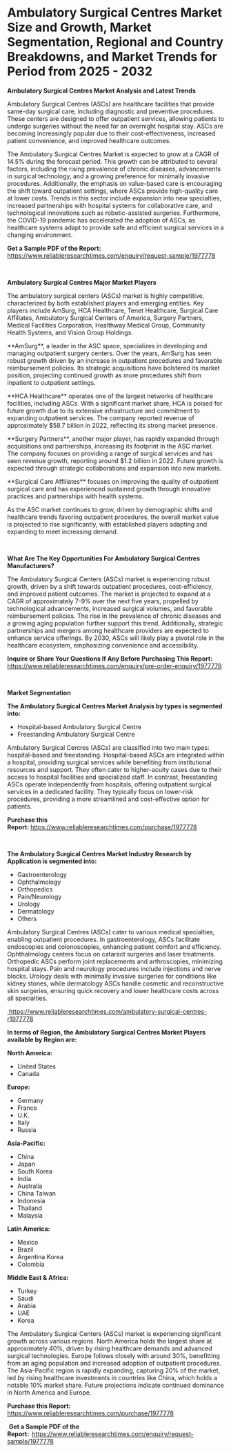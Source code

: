 <p><h1>Ambulatory Surgical Centres Market Size and Growth, Market Segmentation, Regional and Country Breakdowns, and Market Trends for Period from 2025 -  2032</h1></p><p><strong>Ambulatory Surgical Centres Market Analysis and Latest Trends</strong></p>
<p><p>Ambulatory Surgical Centres (ASCs) are healthcare facilities that provide same-day surgical care, including diagnostic and preventive procedures. These centers are designed to offer outpatient services, allowing patients to undergo surgeries without the need for an overnight hospital stay. ASCs are becoming increasingly popular due to their cost-effectiveness, increased patient convenience, and improved healthcare outcomes.</p><p>The Ambulatory Surgical Centres Market is expected to grow at a CAGR of 14.5% during the forecast period. This growth can be attributed to several factors, including the rising prevalence of chronic diseases, advancements in surgical technology, and a growing preference for minimally invasive procedures. Additionally, the emphasis on value-based care is encouraging the shift toward outpatient settings, where ASCs provide high-quality care at lower costs. Trends in this sector include expansion into new specialties, increased partnerships with hospital systems for collaborative care, and technological innovations such as robotic-assisted surgeries. Furthermore, the COVID-19 pandemic has accelerated the adoption of ASCs, as healthcare systems adapt to provide safe and efficient surgical services in a changing environment.</p></p>
<p><strong>Get a Sample PDF of the Report:&nbsp;</strong> <a href="https://www.reliableresearchtimes.com/enquiry/request-sample/1977778?utm_campaign=2298&utm_medium=2&utm_source=Github&utm_content=ia&utm_term=13042025&utm_id=ambulatory-surgical-centres">https://www.reliableresearchtimes.com/enquiry/request-sample/1977778</a></p>
<p>&nbsp;</p>
<p><strong>Ambulatory Surgical Centres Major Market Players</strong></p>
<p><p>The ambulatory surgical centers (ASCs) market is highly competitive, characterized by both established players and emerging entities. Key players include AmSurg, HCA Healthcare, Tenet Healthcare, Surgical Care Affiliates, Ambulatory Surgical Centers of America, Surgery Partners, Medical Facilities Corporation, Healthway Medical Group, Community Health Systems, and Vision Group Holdings.</p><p>**AmSurg**, a leader in the ASC space, specializes in developing and managing outpatient surgery centers. Over the years, AmSurg has seen robust growth driven by an increase in outpatient procedures and favorable reimbursement policies. Its strategic acquisitions have bolstered its market position, projecting continued growth as more procedures shift from inpatient to outpatient settings.</p><p>**HCA Healthcare** operates one of the largest networks of healthcare facilities, including ASCs. With a significant market share, HCA is poised for future growth due to its extensive infrastructure and commitment to expanding outpatient services. The company reported revenue of approximately $58.7 billion in 2022, reflecting its strong market presence.</p><p>**Surgery Partners**, another major player, has rapidly expanded through acquisitions and partnerships, increasing its footprint in the ASC market. The company focuses on providing a range of surgical services and has seen revenue growth, reporting around $1.2 billion in 2022. Future growth is expected through strategic collaborations and expansion into new markets.</p><p>**Surgical Care Affiliates** focuses on improving the quality of outpatient surgical care and has experienced sustained growth through innovative practices and partnerships with health systems. </p><p>As the ASC market continues to grow, driven by demographic shifts and healthcare trends favoring outpatient procedures, the overall market value is projected to rise significantly, with established players adapting and expanding to meet increasing demand.</p></p>
<p>&nbsp;</p>
<p><strong>What Are The Key Opportunities For Ambulatory Surgical Centres Manufacturers?</strong></p>
<p><p>The Ambulatory Surgical Centers (ASCs) market is experiencing robust growth, driven by a shift towards outpatient procedures, cost-efficiency, and improved patient outcomes. The market is projected to expand at a CAGR of approximately 7-9% over the next five years, propelled by technological advancements, increased surgical volumes, and favorable reimbursement policies. The rise in the prevalence of chronic diseases and a growing aging population further support this trend. Additionally, strategic partnerships and mergers among healthcare providers are expected to enhance service offerings. By 2030, ASCs will likely play a pivotal role in the healthcare ecosystem, emphasizing convenience and accessibility.</p></p>
<p><strong>Inquire or Share Your Questions If Any Before Purchasing This Report:</strong> <a href="https://www.reliableresearchtimes.com/enquiry/pre-order-enquiry/1977778?utm_campaign=2298&utm_medium=2&utm_source=Github&utm_content=ia&utm_term=13042025&utm_id=ambulatory-surgical-centres">https://www.reliableresearchtimes.com/enquiry/pre-order-enquiry/1977778</a></p>
<p>&nbsp;</p>
<p><strong>Market Segmentation</strong></p>
<p><strong>The Ambulatory Surgical Centres Market Analysis by types is segmented into:</strong></p>
<p><ul><li>Hospital-based Ambulatory Surgical Centre</li><li>Freestanding Ambulatory Surgical Centre</li></ul></p>
<p><p>Ambulatory Surgical Centres (ASCs) are classified into two main types: hospital-based and freestanding. Hospital-based ASCs are integrated within a hospital, providing surgical services while benefiting from institutional resources and support. They often cater to higher-acuity cases due to their access to hospital facilities and specialized staff. In contrast, freestanding ASCs operate independently from hospitals, offering outpatient surgical services in a dedicated facility. They typically focus on lower-risk procedures, providing a more streamlined and cost-effective option for patients.</p></p>
<p><strong>Purchase this Report:&nbsp;</strong><a href="https://www.reliableresearchtimes.com/purchase/1977778?utm_campaign=2298&utm_medium=2&utm_source=Github&utm_content=ia&utm_term=13042025&utm_id=ambulatory-surgical-centres">https://www.reliableresearchtimes.com/purchase/1977778</a></p>
<p>&nbsp;</p>
<p><strong>The Ambulatory Surgical Centres Market Industry Research by Application is segmented into:</strong></p>
<p><ul><li>Gastroenterology</li><li>Ophthalmology</li><li>Orthopedics</li><li>Pain/Neurology</li><li>Urology</li><li>Dermatology</li><li>Others</li></ul></p>
<p><p>Ambulatory Surgical Centres (ASCs) cater to various medical specialties, enabling outpatient procedures. In gastroenterology, ASCs facilitate endoscopies and colonoscopies, enhancing patient comfort and efficiency. Ophthalmology centers focus on cataract surgeries and laser treatments. Orthopedic ASCs perform joint replacements and arthroscopies, minimizing hospital stays. Pain and neurology procedures include injections and nerve blocks. Urology deals with minimally invasive surgeries for conditions like kidney stones, while dermatology ASCs handle cosmetic and reconstructive skin surgeries, ensuring quick recovery and lower healthcare costs across all specialties.</p></p>
<p><a href="https://www.reliableresearchtimes.com/ambulatory-surgical-centres-r1977778?utm_campaign=2298&utm_medium=2&utm_source=Github&utm_content=ia&utm_term=13042025&utm_id=ambulatory-surgical-centres">&nbsp;https://www.reliableresearchtimes.com/ambulatory-surgical-centres-r1977778</a></p>
<p><strong>In terms of Region, the Ambulatory Surgical Centres Market Players available by Region are:</strong></p>
<p>
    <p> <strong> North America: </strong>
        <ul>
            <li>United States</li>
            <li>Canada</li>
        </ul>
        </p> 
    <p> <strong> Europe: </strong>
        <ul>
            <li>Germany</li>
            <li>France</li>
            <li>U.K.</li>
            <li>Italy</li>
            <li>Russia</li>
        </ul>
        </p> 
    <p> <strong> Asia-Pacific: </strong>
        <ul>
            <li>China</li>
            <li>Japan</li>
            <li>South Korea</li>
            <li>India</li>
            <li>Australia</li>
            <li>China Taiwan</li>
            <li>Indonesia</li>
            <li>Thailand</li>
            <li>Malaysia</li>
        </ul>
        </p> 
    <p> <strong> Latin America: </strong>
        <ul>
            <li>Mexico</li>
            <li>Brazil</li>
            <li>Argentina Korea</li>
            <li>Colombia</li>
        </ul>
        </p> 
    <p> <strong> Middle East & Africa: </strong>
        <ul>
            <li>Turkey</li>
            <li>Saudi</li>
            <li>Arabia</li>
            <li>UAE</li>
            <li>Korea</li>
        </ul>
    </p>
    </p>
<p><p>The Ambulatory Surgical Centers (ASCs) market is experiencing significant growth across various regions. North America holds the largest share at approximately 40%, driven by rising healthcare demands and advanced surgical technologies. Europe follows closely with around 30%, benefitting from an aging population and increased adoption of outpatient procedures. The Asia-Pacific region is rapidly expanding, capturing 20% of the market, led by rising healthcare investments in countries like China, which holds a notable 10% market share. Future projections indicate continued dominance in North America and Europe.</p></p>
<p><strong>Purchase this Report: </strong><a href="https://www.reliableresearchtimes.com/purchase/1977778?utm_campaign=2298&utm_medium=2&utm_source=Github&utm_content=ia&utm_term=13042025&utm_id=ambulatory-surgical-centres">https://www.reliableresearchtimes.com/purchase/1977778</a></p>
<p>&nbsp;<strong>Get a Sample PDF of the Report:&nbsp;&nbsp;</strong><a href="https://www.reliableresearchtimes.com/enquiry/request-sample/1977778?utm_campaign=2298&utm_medium=2&utm_source=Github&utm_content=ia&utm_term=13042025&utm_id=ambulatory-surgical-centres">https://www.reliableresearchtimes.com/enquiry/request-sample/1977778</a></p>
<p><strong></strong></p>
<p><p></p><p></p><p></p></p>